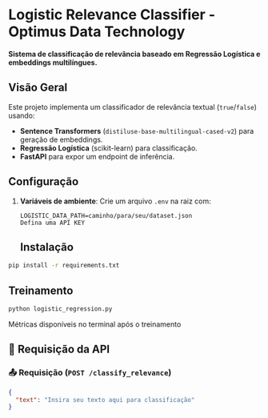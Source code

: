 #  Logistic Relevance Classifier - Optimus Data Technology  

**Sistema de classificação de relevância baseado em Regressão Logística e embeddings multilíngues.**  

##  Visão Geral  
Este projeto implementa um classificador de relevância textual (`true`/`false`) usando:  
- **Sentence Transformers** (`distiluse-base-multilingual-cased-v2`) para geração de embeddings.  
- **Regressão Logística** (scikit-learn) para classificação.  
- **FastAPI** para expor um endpoint de inferência.  

##  Configuração  
1. **Variáveis de ambiente**: Crie um arquivo `.env` na raiz com:  
   ```plaintext
   LOGISTIC_DATA_PATH=caminho/para/seu/dataset.json
   Defina uma API KEY
   ```
   ## Instalação

```bash
pip install -r requirements.txt
```
## Treinamento

```bash
python logistic_regression.py
```
Métricas disponíveis no terminal após o treinamento


## 🔄 Requisição da API

### 📤 **Requisição (`POST /classify_relevance`)**
```json
{
  "text": "Insira seu texto aqui para classificação"
}

